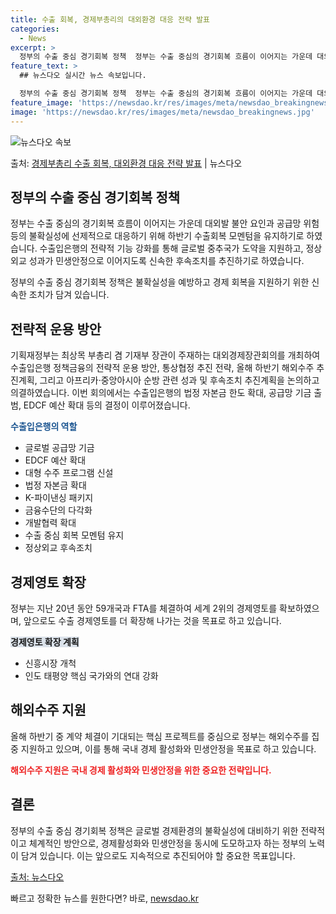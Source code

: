 ```yaml
---
title: 수출 회복, 경제부총리의 대외환경 대응 전략 발표
categories:
  - News
excerpt: >
  정부의 수출 중심 경기회복 정책  정부는 수출 중심의 경기회복 흐름이 이어지는 가운데 대외발 불안 요인과 공…
feature_text: >
  ## 뉴스다오 실시간 뉴스 속보입니다.

  정부의 수출 중심 경기회복 정책  정부는 수출 중심의 경기회복 흐름이 이어지는 가운데 대외발 불안 요인과 공…
feature_image: 'https://newsdao.kr/res/images/meta/newsdao_breakingnews.jpg'
image: 'https://newsdao.kr/res/images/meta/newsdao_breakingnews.jpg'
---
```


![뉴스다오 속보](https://newsdao.kr/res/images/meta/newsdao_breakingnews.jpg)

<p>출처: <a href="https://newsdao.kr/4593" rel="dofollow">경제부총리 수출 회복, 대외환경 대응 전략 발표</a> | 뉴스다오</p>

<h2 data-ke-size="size26">정부의 수출 중심 경기회복 정책</h2>
정부는 수출 중심의 경기회복 흐름이 이어지는 가운데 대외발 불안 요인과 공급망 위험 등의 불확실성에 선제적으로 대응하기 위해 하반기 수출회복 모멘텀을 유지하기로 하였습니다. 수출입은행의 전략적 기능 강화를 통해 글로벌 중추국가 도약을 지원하고, 정상외교 성과가 민생안정으로 이어지도록 신속한 후속조치를 추진하기로 하였습니다.

<p data-ke-size="size16">정부의 수출 중심 경기회복 정책은 불확실성을 예방하고 경제 회복을 지원하기 위한 신속한 조치가 담겨 있습니다.</p>

<h2 data-ke-size="size26">전략적 운용 방안</h2>
기획재정부는 최상목 부총리 겸 기재부 장관이 주재하는 대외경제장관회의를 개최하여 수출입은행 정책금융의 전략적 운용 방안, 통상협정 추진 전략, 올해 하반기 해외수주 추진계획, 그리고 아프리카·중앙아시아 순방 관련 성과 및 후속조치 추진계획을 논의하고 의결하였습니다. 이번 회의에서는 수출입은행의 법정 자본금 한도 확대, 공급망 기금 출범, EDCF 예산 확대 등의 결정이 이루어졌습니다.

<b><span style="color: #1a5490;">수출입은행의 역할</span></b>
<ul>
  <li>글로벌 공급망 기금</li>
  <li>EDCF 예산 확대</li>
  <li>대형 수주 프로그램 신설</li>
  <li>법정 자본금 확대</li>
  <li>K-파이낸싱 패키지</li>
  <li>금융수단의 다각화</li>
  <li>개발협력 확대</li>
  <li>수출 중심 회복 모멘텀 유지</li>
  <li>정상외교 후속조치</li>
</ul>

<h2 data-ke-size="size26">경제영토 확장</h2>
정부는 지난 20년 동안 59개국과 FTA를 체결하여 세계 2위의 경제영토를 확보하였으며, 앞으로도 수출 경제영토를 더 확장해 나가는 것을 목표로 하고 있습니다.

<b><span style="background-color: #21538527;">경제영토 확장 계획</span></b>
<ul>
  <li>신흥시장 개척</li>
  <li>인도 태평양 핵심 국가와의 연대 강화</li>
</ul>

<h2 data-ke-size="size26">해외수주 지원</h2>
올해 하반기 중 계약 체결이 기대되는 핵심 프로젝트를 중심으로 정부는 해외수주를 집중 지원하고 있으며, 이를 통해 국내 경제 활성화와 민생안정을 목표로 하고 있습니다.

<p data-ke-size="size16"><b><span style="color: #ee2323;">해외수주 지원은 국내 경제 활성화와 민생안정을 위한 중요한 전략입니다.</span></b></p>

<h2 data-ke-size="size26">결론</h2>
정부의 수출 중심 경기회복 정책은 글로벌 경제환경의 불확실성에 대비하기 위한 전략적이고 체계적인 방안으로, 경제활성화와 민생안정을 동시에 도모하고자 하는 정부의 노력이 담겨 있습니다. 이는 앞으로도 지속적으로 추진되어야 할 중요한 목표입니다.

<p data-ke-size="size16"><a href="https://newsdao.kr/4593">출처: 뉴스다오</a></p> 

빠르고 정확한 뉴스를 원한다면? 바로, <a href="https://newsdao.kr" rel="dofollow">newsdao.kr</a>



